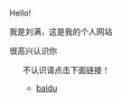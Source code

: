 <p> Hello! </p>

<p>我是刘满，这是我的个人网站</p>

<p>很高兴认识你</p>
<ul>
<p>不认识请点击下面链接！</p>
<ul>
  <li> <a href="https://www.baidu.com">baidu</a> </li> 
</ul>
